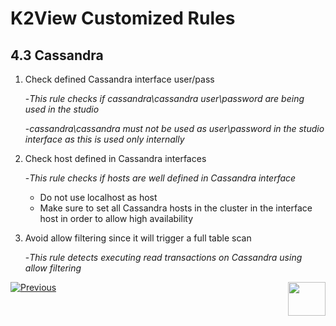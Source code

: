 # K2View Customized Rules

## 4.3	Cassandra

1. Check defined Cassandra interface user/pass

    -*This rule checks if cassandra\cassandra user\password are being used in the studio*

    -*cassandra\cassandra must not be used as user\password in the studio interface as this is used only internally*

2. Check host defined in Cassandra interfaces
  
    -*This rule checks if hosts are well defined in Cassandra interface*
      - Do not use localhost as host
      - Make sure to set all Cassandra hosts in the cluster in the interface host in order to allow high availability 

3. Avoid allow filtering since it will trigger a full table scan

    -*This rule detects executing read transactions on Cassandra using allow filtering*



[![Previous](/articles/images/Previous.png)](/articles/COE/SonarQube/04_K2View_Customized_Rules/02_Java_Coding.md)[<img align="right" width="60" height="54" src="/articles/images/Next.png">](/articles/COE/SonarQube/04_K2View_Customized_Rules/04_IIDFinder.md)

